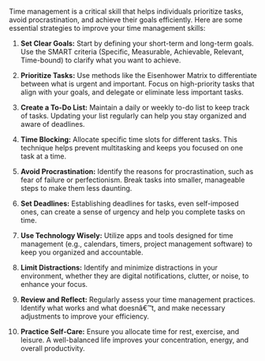 ﻿Time management is a critical skill that helps individuals prioritize tasks, avoid procrastination, and achieve their goals efficiently. Here are some essential strategies to improve your time management skills:

1. **Set Clear Goals:** Start by defining your short-term and long-term goals. Use the SMART criteria (Specific, Measurable, Achievable, Relevant, Time-bound) to clarify what you want to achieve.

2. **Prioritize Tasks:** Use methods like the Eisenhower Matrix to differentiate between what is urgent and important. Focus on high-priority tasks that align with your goals, and delegate or eliminate less important tasks.

3. **Create a To-Do List:** Maintain a daily or weekly to-do list to keep track of tasks. Updating your list regularly can help you stay organized and aware of deadlines.

4. **Time Blocking:** Allocate specific time slots for different tasks. This technique helps prevent multitasking and keeps you focused on one task at a time. 

5. **Avoid Procrastination:** Identify the reasons for procrastination, such as fear of failure or perfectionism. Break tasks into smaller, manageable steps to make them less daunting.

6. **Set Deadlines:** Establishing deadlines for tasks, even self-imposed ones, can create a sense of urgency and help you complete tasks on time.

7. **Use Technology Wisely:** Utilize apps and tools designed for time management (e.g., calendars, timers, project management software) to keep you organized and accountable.

8. **Limit Distractions:** Identify and minimize distractions in your environment, whether they are digital notifications, clutter, or noise, to enhance your focus.

9. **Review and Reflect:** Regularly assess your time management practices. Identify what works and what doesnâ€™t, and make necessary adjustments to improve your efficiency.

10. **Practice Self-Care:** Ensure you allocate time for rest, exercise, and leisure. A well-balanced life improves your concentration, energy, and overall productivity.
